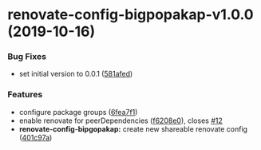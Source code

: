 # renovate-config-bigpopakap-v1.0.0 (2019-10-16)


### Bug Fixes

* set initial version to 0.0.1 ([581afed](https://github.com/bigpopakap/shared-ts-configs/commit/581afed0171d5ac52c15f5b4439eebd5d9afea99))


### Features

* configure package groups ([6fea7f1](https://github.com/bigpopakap/shared-ts-configs/commit/6fea7f17d74217dc7f104ab3d71973e1ccf00ac0))
* enable renovate for peerDependencies ([f6208e0](https://github.com/bigpopakap/shared-ts-configs/commit/f6208e0d03e691154e7d5c11c9903dd829777c4a)), closes [#12](https://github.com/bigpopakap/shared-ts-configs/issues/12)
* **renovate-config-bipgopakap:** create new shareable renovate config ([401c97a](https://github.com/bigpopakap/shared-ts-configs/commit/401c97aabaf4062df83663eb071fef5e4b043b53))
